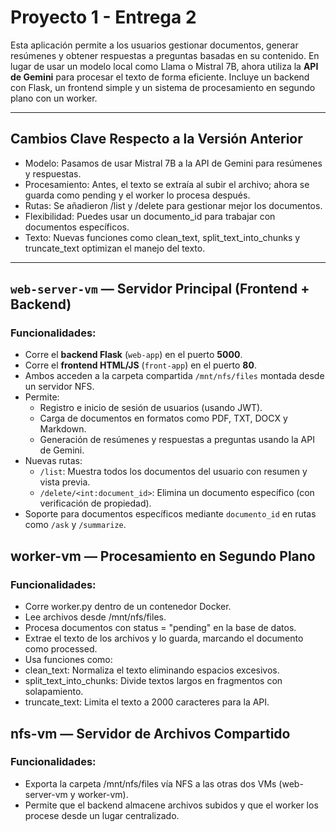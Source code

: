 #  Proyecto 1 - Entrega 2 

Esta aplicación permite a los usuarios gestionar documentos, generar resúmenes y obtener respuestas a preguntas basadas en su contenido. En lugar de usar un modelo local como Llama o Mistral 7B, ahora utiliza la **API de Gemini** para procesar el texto de forma eficiente. Incluye un backend con Flask, un frontend simple y un sistema de procesamiento en segundo plano con un worker.

---

## Cambios Clave Respecto a la Versión Anterior
- Modelo: Pasamos de usar Mistral 7B a la API de Gemini para resúmenes y respuestas.
- Procesamiento: Antes, el texto se extraía al subir el archivo; ahora se guarda como pending y el worker lo procesa después.
- Rutas: Se añadieron /list y /delete para gestionar mejor los documentos.
- Flexibilidad: Puedes usar un documento_id para trabajar con documentos específicos.
- Texto: Nuevas funciones como clean_text, split_text_into_chunks y truncate_text optimizan el manejo del texto.
---
##  `web-server-vm` — **Servidor Principal (Frontend + Backend)**

###   Funcionalidades:

- Corre el **backend Flask** (`web-app`) en el puerto **5000**.
- Corre el **frontend HTML/JS** (`front-app`) en el puerto **80**.
- Ambos acceden a la carpeta compartida `/mnt/nfs/files` montada desde un servidor NFS.
- Permite:
  - Registro e inicio de sesión de usuarios (usando JWT).
  - Carga de documentos en formatos como PDF, TXT, DOCX y Markdown.
  - Generación de resúmenes y respuestas a preguntas usando la API de Gemini.
- Nuevas rutas:
  - `/list`: Muestra todos los documentos del usuario con resumen y vista previa.
  - `/delete/<int:document_id>`: Elimina un documento específico (con verificación de propiedad).
- Soporte para documentos específicos mediante `documento_id` en rutas como `/ask` y `/summarize`.


##  worker-vm — Procesamiento en Segundo Plano
###   Funcionalidades:
- Corre worker.py dentro de un contenedor Docker.
- Lee archivos desde /mnt/nfs/files.
- Procesa documentos con status = "pending" en la base de datos.
- Extrae el texto de los archivos y lo guarda, marcando el documento como processed.
- Usa funciones como:
- clean_text: Normaliza el texto eliminando espacios excesivos.
- split_text_into_chunks: Divide textos largos en fragmentos con solapamiento.
- truncate_text: Limita el texto a 2000 caracteres para la API.

##  nfs-vm — Servidor de Archivos Compartido
###   Funcionalidades:
- Exporta la carpeta /mnt/nfs/files vía NFS a las otras dos VMs (web-server-vm y worker-vm).
- Permite que el backend almacene archivos subidos y que el worker los procese desde un lugar centralizado.
